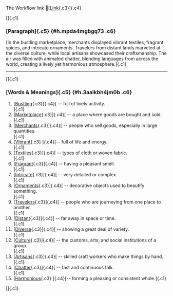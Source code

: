 The Workflow link
👏[[Link](https://www.google.com/url?q=http://www.google.com&sa=D&source=editors&ust=1759365602774594&usg=AOvVaw1nUZ2JdN5AK-1kTy_4EkB0){.c3}]{.c4}

[]{.c1}

### [Paragraph]{.c5} {#h.mpda4mgbgq73 .c6}

[In the bustling marketplace, merchants displayed vibrant textiles,
fragrant spices, and intricate ornaments. Travelers from distant lands
marveled at the diverse culture, while local artisans showcased their
craftsmanship. The air was filled with animated chatter, blending
languages from across the world, creating a lively yet harmonious
atmosphere.]{.c1}

------------------------------------------------------------------------

[]{.c1}

### [Words & Meanings]{.c5} {#h.3aalkbh4jm0b .c6}

1.  [[Bustling](https://www.google.com/url?q=http://www.google.com&sa=D&source=editors&ust=1759365602776698&usg=AOvVaw3RyQRbsYwCUaQr5C5SC-rY){.c3}]{.c4}[ --
    full of lively activity.\
    ]{.c1}
2.  [[Marketplace](https://www.google.com/url?q=http://www.google.com&sa=D&source=editors&ust=1759365602777140&usg=AOvVaw2AMUPKHMnDH1Yl5pgBcVxM){.c3}]{.c4}[ --
    a place where goods are bought and sold.\
    ]{.c1}
3.  [[Merchants](https://www.google.com/url?q=http://www.google.com&sa=D&source=editors&ust=1759365602777641&usg=AOvVaw0DqSQEK0N9BuXI2T8HqLxw){.c3}]{.c4}[ --
    people who sell goods, especially in large quantities.\
    ]{.c1}
4.  [[Vibrant](https://www.google.com/url?q=http://www.google.com&sa=D&source=editors&ust=1759365602778189&usg=AOvVaw3q4BP1GR4GIaSzkHRizoI5){.c3}
    ]{.c4}[-- full of life and energy.\
    ]{.c1}
5.  [[Textiles](https://www.google.com/url?q=http://www.google.com&sa=D&source=editors&ust=1759365602778585&usg=AOvVaw1n4bHxIwa-L6456YR0Q_On){.c3}]{.c4}[ --
    types of cloth or woven fabric.\
    ]{.c1}
6.  [[Fragrant](https://www.google.com/url?q=http://www.google.com&sa=D&source=editors&ust=1759365602779003&usg=AOvVaw0UgKswnW9YaJNdSaRO1RWm){.c3}]{.c4}[ --
    having a pleasant smell.\
    ]{.c1}
7.  [[Intricate](https://www.google.com/url?q=http://www.google.com&sa=D&source=editors&ust=1759365602779335&usg=AOvVaw2uDf0iWyhaHTqHI46tGKMI){.c3}]{.c4}[ --
    very detailed or complex.\
    ]{.c1}
8.  [[Ornaments](https://www.google.com/url?q=http://www.google.com&sa=D&source=editors&ust=1759365602779733&usg=AOvVaw3xXqrgBjQluemAJOFWjgpN){.c3}]{.c4}[ --
    decorative objects used to beautify something.\
    ]{.c1}
9.  [[Travelers](https://www.google.com/url?q=http://www.google.com&sa=D&source=editors&ust=1759365602780183&usg=AOvVaw3GQHRjdwLWqdliKKyTDesD){.c3}]{.c4}[ --
    people who are journeying from one place to another.\
    ]{.c1}
10. [[Distant](https://www.google.com/url?q=http://www.google.com&sa=D&source=editors&ust=1759365602780672&usg=AOvVaw0Qp-kS-i4TZEfJkk0bIjb5){.c3}]{.c4}[ --
    far away in space or time.\
    ]{.c1}
11. [[Diverse](https://www.google.com/url?q=http://www.google.com&sa=D&source=editors&ust=1759365602781049&usg=AOvVaw1suB3klaV9BRIuIsawzEgP){.c3}]{.c4}[ --
    showing a great deal of variety.\
    ]{.c1}
12. [[Culture](https://www.google.com/url?q=http://www.google.com&sa=D&source=editors&ust=1759365602781417&usg=AOvVaw3UMLKW26nn6YLeI089mzTd){.c3}]{.c4}[ --
    the customs, arts, and social institutions of a group.\
    ]{.c1}
13. [[Artisans](https://www.google.com/url?q=http://www.google.com&sa=D&source=editors&ust=1759365602781871&usg=AOvVaw2NdnLvo9kcs1EZMOKzNp0u){.c3}]{.c4}[ --
    skilled craft workers who make things by hand.\
    ]{.c1}
14. [[Chatter](https://www.google.com/url?q=http://www.google.com&sa=D&source=editors&ust=1759365602782234&usg=AOvVaw1f2o0Rf6p2StojiV5FQyHD){.c3}]{.c4}[ --
    fast and continuous talk.\
    ]{.c1}
15. [[Harmonious](https://www.google.com/url?q=http://www.google.com&sa=D&source=editors&ust=1759365602782605&usg=AOvVaw0Nr7h_YU_OwchBWXjRcox7){.c3}
    ]{.c4}[-- forming a pleasing or consistent whole.]{.c1}

[]{.c1}
